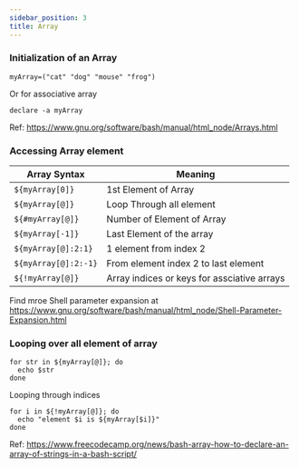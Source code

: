 ```yaml
---
sidebar_position: 3
title: Array
---
```


### Initialization of an Array

```shell
myArray=("cat" "dog" "mouse" "frog")
```

Or for associative array

```shell
declare -a myArray
```

Ref: https://www.gnu.org/software/bash/manual/html_node/Arrays.html

### Accessing Array element 

| Array Syntax         | Meaning                                     |
|----------------------|---------------------------------------------|
| `${myArray[0]}`      | 1st Element of Array                        |
| `${myArray[@]}`      | Loop Through all element                    |
| `${#myArray[@]}`     | Number of Element of Array                  |
| `${myArray[-1]}`     | Last Element of the array                   |
| `${myArray[@]:2:1}`  | 1 element from index 2                      |
| `${myArray[@]:2:-1}` | From element index 2 to last element        |
| `${!myArray[@]}`     | Array indices or keys for assciative arrays |


Find mroe Shell parameter expansion at  https://www.gnu.org/software/bash/manual/html_node/Shell-Parameter-Expansion.html

### Looping over all element of array

```shell
for str in ${myArray[@]}; do
  echo $str
done
```

Looping through indices

```shell
for i in ${!myArray[@]}; do
  echo "element $i is ${myArray[$i]}"
done
```

Ref: https://www.freecodecamp.org/news/bash-array-how-to-declare-an-array-of-strings-in-a-bash-script/
